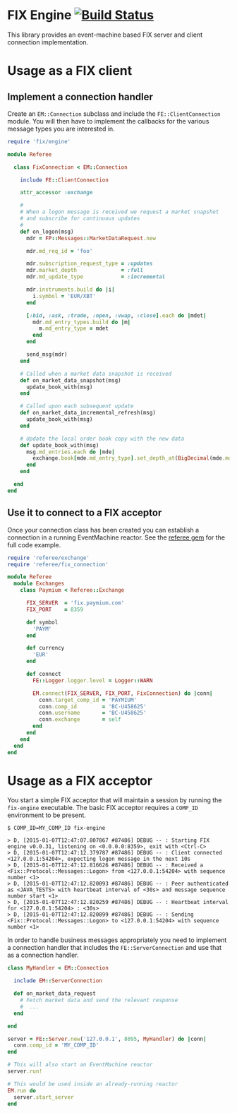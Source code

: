 FIX Engine [![Build Status](https://secure.travis-ci.org/Paymium/fix-engine.png?branch=master)](http://travis-ci.org/Paymium/fix-engine)
=

This library provides an event-machine based FIX server and client connection implementation.

# Usage as a FIX client

## Implement a connection handler

Create an `EM::Connection` subclass and include the `FE::ClientConnection` module. You will then have to implement
the callbacks for the various message types you are interested in.

````ruby
require 'fix/engine'

module Referee

  class FixConnection < EM::Connection

    include FE::ClientConnection

    attr_accessor :exchange

    #
    # When a logon message is received we request a market snapshot
    # and subscribe for continuous updates
    #
    def on_logon(msg)
      mdr = FP::Messages::MarketDataRequest.new

      mdr.md_req_id = 'foo'

      mdr.subscription_request_type = :updates
      mdr.market_depth              = :full
      mdr.md_update_type            = :incremental

      mdr.instruments.build do |i|
        i.symbol = 'EUR/XBT'
      end

      [:bid, :ask, :trade, :open, :vwap, :close].each do |mdet|
        mdr.md_entry_types.build do |m|
          m.md_entry_type = mdet
        end
      end

      send_msg(mdr)
    end

    # Called when a market data snapshot is received
    def on_market_data_snapshot(msg)
      update_book_with(msg)
    end

    # Called upon each subsequent update
    def on_market_data_incremental_refresh(msg)
      update_book_with(msg)
    end

    # Update the local order book copy with the new data
    def update_book_with(msg)
      msg.md_entries.each do |mde|
        exchange.book[mde.md_entry_type].set_depth_at(BigDecimal(mde.md_entry_px), BigDecimal(mde.md_entry_size))
      end
    end

  end
end
````

## Use it to connect to a FIX acceptor

Once your connection class has been created you can establish a connection in a running EventMachine reactor. 
See the [referee gem](https://github.com/davout/referee) for the full code example.

````ruby
require 'referee/exchange'
require 'referee/fix_connection'

module Referee
  module Exchanges
    class Paymium < Referee::Exchange

      FIX_SERVER  = 'fix.paymium.com'
      FIX_PORT    = 8359

      def symbol
        'PAYM'
      end

      def currency
        'EUR'
      end

      def connect
        FE::Logger.logger.level = Logger::WARN

        EM.connect(FIX_SERVER, FIX_PORT, FixConnection) do |conn|
          conn.target_comp_id = 'PAYMIUM'
          conn.comp_id        = 'BC-U458625'
          conn.username       = 'BC-U458625'
          conn.exchange       = self
        end
      end
    end
  end
end
````


# Usage as a FIX acceptor

You start a simple FIX acceptor that will maintain a session by running the `fix-engine` executable.
The basic FIX acceptor requires a `COMP_ID` environment to be present.

````
$ COMP_ID=MY_COMP_ID fix-engine

> D, [2015-01-07T12:47:07.807867 #87486] DEBUG -- : Starting FIX engine v0.0.31, listening on <0.0.0.0:8359>, exit with <Ctrl-C>
> D, [2015-01-07T12:47:12.379787 #87486] DEBUG -- : Client connected <127.0.0.1:54204>, expecting logon message in the next 10s
> D, [2015-01-07T12:47:12.816626 #87486] DEBUG -- : Received a <Fix::Protocol::Messages::Logon> from <127.0.0.1:54204> with sequence number <1>
> D, [2015-01-07T12:47:12.820093 #87486] DEBUG -- : Peer authenticated as <JAVA_TESTS> with heartbeat interval of <30s> and message sequence number start <1>
> D, [2015-01-07T12:47:12.820259 #87486] DEBUG -- : Heartbeat interval for <127.0.0.1:54204> : <30s>
> D, [2015-01-07T12:47:12.820899 #87486] DEBUG -- : Sending <Fix::Protocol::Messages::Logon> to <127.0.0.1:54204> with sequence number <1>
````

In order to handle business messages appropriately you need to implement a connection handler
that includes the `FE::ServerConnection` and use that as a connection handler.

````ruby
class MyHandler < EM::Connection

  include EM::ServerConnection

  def on_market_data_request
    # Fetch market data and send the relevant response
    #  ...
  end

end

server = FE::Server.new('127.0.0.1', 8095, MyHandler) do |conn|
  conn.comp_id = 'MY_COMP_ID'
end

# This will also start an EventMachine reactor
server.run!

# This would be used inside an already-running reactor
EM.run do
  server.start_server
end
````

